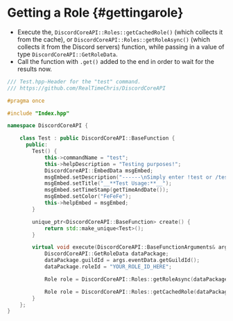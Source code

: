 Getting a Role {#gettingarole}
=============
- Execute the, `DiscordCoreAPI::Roles::getCachedRole()` (which collects it from the cache), or `DiscordCoreAPI::Roles::getRoleAsync()` (which collects it from the Discord servers) function, while passing in a value of type `DiscordCoreAPI::GetRoleData`.
- Call the function with `.get()` added to the end in order to wait for the results now.

```cpp
/// Test.hpp-Header for the "test" command.
/// https://github.com/RealTimeChris/DiscordCoreAPI

#pragma once

#include "Index.hpp"

namespace DiscordCoreAPI {

	class Test : public DiscordCoreAPI::BaseFunction {
	  public:
		Test() {
			this->commandName = "test";
			this->helpDescription = "Testing purposes!";
			DiscordCoreAPI::EmbedData msgEmbed;
			msgEmbed.setDescription("------\nSimply enter !test or /test!\n------");
			msgEmbed.setTitle("__**Test Usage:**__");
			msgEmbed.setTimeStamp(getTimeAndDate());
			msgEmbed.setColor("FeFeFe");
			this->helpEmbed = msgEmbed;
		}

		unique_ptr<DiscordCoreAPI::BaseFunction> create() {
			return std::make_unique<Test>();
		}

		virtual void execute(DiscordCoreAPI::BaseFunctionArguments& args) {
			DiscordCoreAPI::GetRoleData dataPackage;
			dataPackage.guildId = args.eventData.getGuildId();
			dataPackage.roleId = "YOUR_ROLE_ID_HERE";

			Role role = DiscordCoreAPI::Roles::getRoleAsync(dataPackage).get();

			Role role = DiscordCoreAPI::Roles::getCachedRole(dataPackage).get();
		}
	};
}
```
